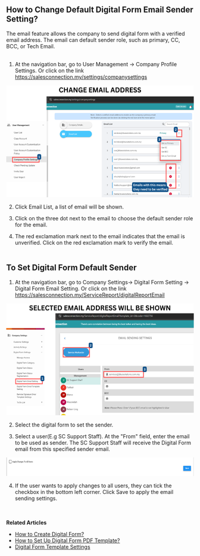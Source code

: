 


## How to Change Default Digital Form Email Sender Setting?

The email feature allows the company to send digital form with a verified email address. The email can default sender role, such as primary, CC, BCC, or Tech Email. <br><br>

1. At the navigation bar, go to User Management -> Company Profile Settings. Or click on the link https://salesconnection.my/settings/companysettings <br>

<p align="center">
  <img src="docs/img2/first - change email.png" alt="Change email 1" width="600" height="300">
</p>

2. Click Email List, a list of email will be shown. <br>

3. Click on the three dot next to the email to choose the default sender role for the email. <br>

4. The red exclamation mark next to the email indicates that the email is unverified. Click on the red exclamation mark to verify the email. <br><br>

## To Set Digital Form Default Sender

1. At the navigation bar, go to Company Settings-> Digital Form Setting -> Digital Form Email Setting. Or click on the link https://salesconnection.my/ServiceReport/digitalReportEmail<br>

<p align="center">
  <img src="docs/img2/second - change email.png" alt="Change email 2" width="600" height="300">
</p>

2. Select the digital form to set the sender. <br>

3. Select a user(E.g SC Support Staff). At the "From" field, enter the email to be used as sender. The SC Support Staff will receive the Digital Form email from this specified sender email.<br>
   
<p align="center">
  <img src="docs/img2/third - change email.png" alt="Change email 3" width="600" height="50">
</p>

4. If the user wants to apply changes to all users, they can tick the checkbox in the bottom left corner. Click Save to apply the email sending settings.
<br><br><br>

**Related Articles**
- [How to Create Digital Form?](docs/Create_Digital_Form.md)
- [How to Set Up Digital Form PDF Template?](docs/Create_PDF.md)
- [Digital Form Template Settings](docs/Digital_Form_Template_Settings.md)
